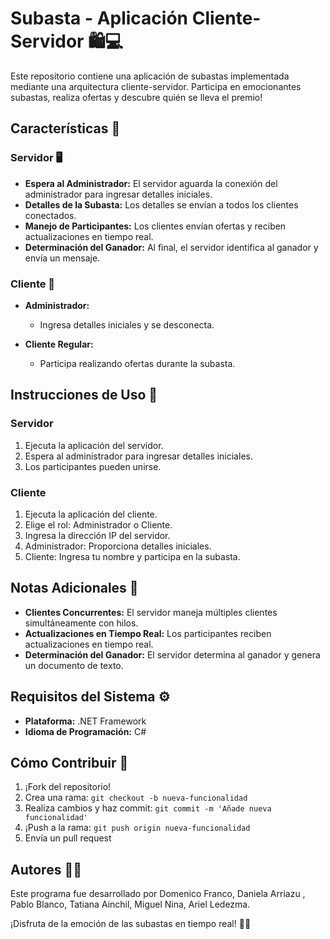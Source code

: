 # Subasta - Aplicación Cliente-Servidor 🛍️💻

Este repositorio contiene una aplicación de subastas implementada mediante una arquitectura cliente-servidor. Participa en emocionantes subastas, realiza ofertas y descubre quién se lleva el premio!

## Características 🌟

### Servidor 🖥️

- **Espera al Administrador:** El servidor aguarda la conexión del administrador para ingresar detalles iniciales.
- **Detalles de la Subasta:** Los detalles se envían a todos los clientes conectados.
- **Manejo de Participantes:** Los clientes envían ofertas y reciben actualizaciones en tiempo real.
- **Determinación del Ganador:** Al final, el servidor identifica al ganador y envía un mensaje.

### Cliente 🤝

- **Administrador:**
  - Ingresa detalles iniciales y se desconecta.

- **Cliente Regular:**
  - Participa realizando ofertas durante la subasta.

## Instrucciones de Uso 📝

### Servidor

1. Ejecuta la aplicación del servidor.
2. Espera al administrador para ingresar detalles iniciales.
3. Los participantes pueden unirse.

### Cliente

1. Ejecuta la aplicación del cliente.
2. Elige el rol: Administrador o Cliente.
3. Ingresa la dirección IP del servidor.
4. Administrador: Proporciona detalles iniciales.
5. Cliente: Ingresa tu nombre y participa en la subasta.

## Notas Adicionales 📌

- **Clientes Concurrentes:** El servidor maneja múltiples clientes simultáneamente con hilos.
- **Actualizaciones en Tiempo Real:** Los participantes reciben actualizaciones en tiempo real.
- **Determinación del Ganador:** El servidor determina al ganador y genera un documento de texto.

## Requisitos del Sistema ⚙️

- **Plataforma:** .NET Framework
- **Idioma de Programación:** C#

## Cómo Contribuir 🚀

1. ¡Fork del repositorio!
2. Crea una rama: `git checkout -b nueva-funcionalidad`
3. Realiza cambios y haz commit: `git commit -m 'Añade nueva funcionalidad'`
4. ¡Push a la rama: `git push origin nueva-funcionalidad`
5. Envía un pull request

## Autores 🧑‍💻

Este programa fue desarrollado por Domenico Franco, Daniela Arriazu , Pablo Blanco, Tatiana Ainchil, Miguel Nina, Ariel Ledezma.

¡Disfruta de la emoción de las subastas en tiempo real! 🚀🎉
